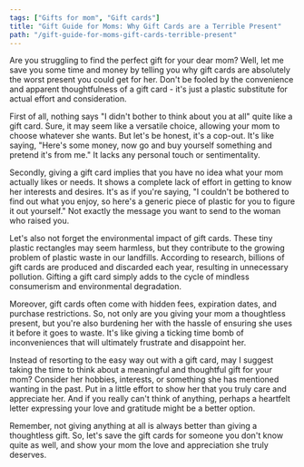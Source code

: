 ```yaml
---
tags: ["Gifts for mom", "Gift cards"]
title: "Gift Guide for Moms: Why Gift Cards are a Terrible Present"
path: "/gift-guide-for-moms-gift-cards-terrible-present"
---
```


Are you struggling to find the perfect gift for your dear mom? Well, let me save you some time and money by telling you why gift cards are absolutely the worst present you could get for her. Don't be fooled by the convenience and apparent thoughtfulness of a gift card - it's just a plastic substitute for actual effort and consideration.

First of all, nothing says "I didn't bother to think about you at all" quite like a gift card. Sure, it may seem like a versatile choice, allowing your mom to choose whatever she wants. But let's be honest, it's a cop-out. It's like saying, "Here's some money, now go and buy yourself something and pretend it's from me." It lacks any personal touch or sentimentality.

Secondly, giving a gift card implies that you have no idea what your mom actually likes or needs. It shows a complete lack of effort in getting to know her interests and desires. It's as if you're saying, "I couldn't be bothered to find out what you enjoy, so here's a generic piece of plastic for you to figure it out yourself." Not exactly the message you want to send to the woman who raised you.

Let's also not forget the environmental impact of gift cards. These tiny plastic rectangles may seem harmless, but they contribute to the growing problem of plastic waste in our landfills. According to research, billions of gift cards are produced and discarded each year, resulting in unnecessary pollution. Gifting a gift card simply adds to the cycle of mindless consumerism and environmental degradation.

Moreover, gift cards often come with hidden fees, expiration dates, and purchase restrictions. So, not only are you giving your mom a thoughtless present, but you're also burdening her with the hassle of ensuring she uses it before it goes to waste. It's like giving a ticking time bomb of inconveniences that will ultimately frustrate and disappoint her.

Instead of resorting to the easy way out with a gift card, may I suggest taking the time to think about a meaningful and thoughtful gift for your mom? Consider her hobbies, interests, or something she has mentioned wanting in the past. Put in a little effort to show her that you truly care and appreciate her. And if you really can't think of anything, perhaps a heartfelt letter expressing your love and gratitude might be a better option.

Remember, not giving anything at all is always better than giving a thoughtless gift. So, let's save the gift cards for someone you don't know quite as well, and show your mom the love and appreciation she truly deserves.